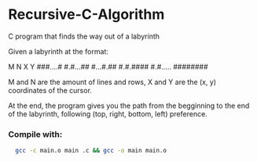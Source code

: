 # Recursive-C-Algorithm
C program that finds the way out of a labyrinth

Given a labyrinth at the format:

M N
X Y
###....#
#.#...##
#...#.##
#.#.####
#.#.....
########

M and N are the amount of lines and rows, X and Y are the (x, y) coordinates of the cursor.

At the end, the program gives you the path from the begginning to the end of the labyrinth, following (top, right, bottom, left) preference.

### Compile with: 
```sh
  gcc -c main.o main .c && gcc -o main main.o
 ```
